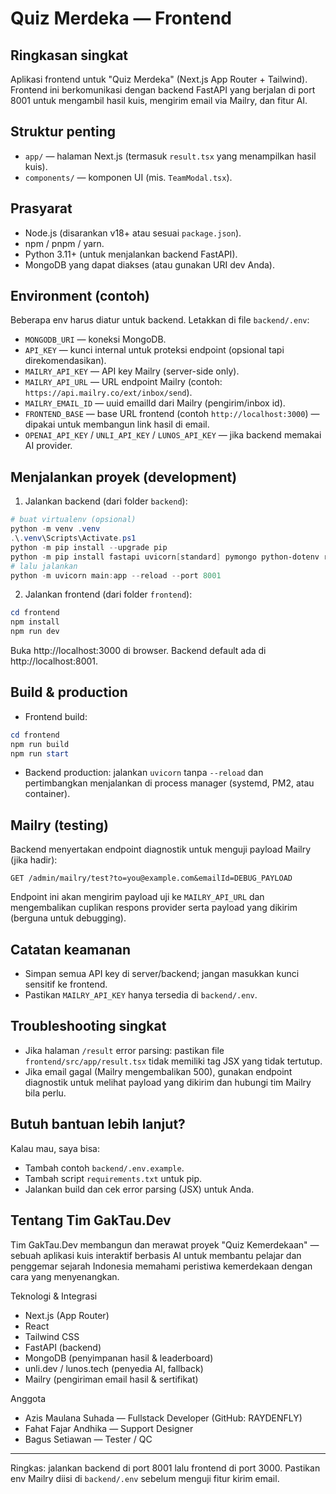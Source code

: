 # Quiz Merdeka — Frontend

Ringkasan singkat
-----------------
Aplikasi frontend untuk "Quiz Merdeka" (Next.js App Router + Tailwind). Frontend ini berkomunikasi dengan backend FastAPI yang berjalan di port 8001 untuk mengambil hasil kuis, mengirim email via Mailry, dan fitur AI.

Struktur penting
----------------
- `app/` — halaman Next.js (termasuk `result.tsx` yang menampilkan hasil kuis).
- `components/` — komponen UI (mis. `TeamModal.tsx`).

Prasyarat
---------
- Node.js (disarankan v18+ atau sesuai `package.json`).
- npm / pnpm / yarn.
- Python 3.11+ (untuk menjalankan backend FastAPI).
- MongoDB yang dapat diakses (atau gunakan URI dev Anda).

Environment (contoh)
--------------------
Beberapa env harus diatur untuk backend. Letakkan di file `backend/.env`:

- `MONGODB_URI` — koneksi MongoDB.
- `API_KEY` — kunci internal untuk proteksi endpoint (opsional tapi direkomendasikan).
- `MAILRY_API_KEY` — API key Mailry (server-side only).
- `MAILRY_API_URL` — URL endpoint Mailry (contoh: `https://api.mailry.co/ext/inbox/send`).
- `MAILRY_EMAIL_ID` — uuid emailId dari Mailry (pengirim/inbox id).
- `FRONTEND_BASE` — base URL frontend (contoh `http://localhost:3000`) — dipakai untuk membangun link hasil di email.
- `OPENAI_API_KEY` / `UNLI_API_KEY` / `LUNOS_API_KEY` — jika backend memakai AI provider.

Menjalankan proyek (development)
-------------------------------
1. Jalankan backend (dari folder `backend`):

```powershell
# buat virtualenv (opsional)
python -m venv .venv
.\.venv\Scripts\Activate.ps1
python -m pip install --upgrade pip
python -m pip install fastapi uvicorn[standard] pymongo python-dotenv requests
# lalu jalankan
python -m uvicorn main:app --reload --port 8001
```

2. Jalankan frontend (dari folder `frontend`):

```powershell
cd frontend
npm install
npm run dev
```

Buka http://localhost:3000 di browser. Backend default ada di http://localhost:8001.

Build & production
-------------------
- Frontend build:

```powershell
cd frontend
npm run build
npm run start
```

- Backend production: jalankan `uvicorn` tanpa `--reload` dan pertimbangkan menjalankan di process manager (systemd, PM2, atau container).

Mailry (testing)
-----------------
Backend menyertakan endpoint diagnostik untuk menguji payload Mailry (jika hadir):

```
GET /admin/mailry/test?to=you@example.com&emailId=DEBUG_PAYLOAD
```

Endpoint ini akan mengirim payload uji ke `MAILRY_API_URL` dan mengembalikan cuplikan respons provider serta payload yang dikirim (berguna untuk debugging).

Catatan keamanan
---------------
- Simpan semua API key di server/backend; jangan masukkan kunci sensitif ke frontend.
- Pastikan `MAILRY_API_KEY` hanya tersedia di `backend/.env`.

Troubleshooting singkat
----------------------
- Jika halaman `/result` error parsing: pastikan file `frontend/src/app/result.tsx` tidak memiliki tag JSX yang tidak tertutup.
- Jika email gagal (Mailry mengembalikan 500), gunakan endpoint diagnostik untuk melihat payload yang dikirim dan hubungi tim Mailry bila perlu.

Butuh bantuan lebih lanjut?
-------------------------
Kalau mau, saya bisa:
- Tambah contoh `backend/.env.example`.
- Tambah script `requirements.txt` untuk pip.
- Jalankan build dan cek error parsing (JSX) untuk Anda.

Tentang Tim GakTau.Dev
----------------------
Tim GakTau.Dev membangun dan merawat proyek "Quiz Kemerdekaan" — sebuah aplikasi kuis interaktif berbasis AI untuk membantu pelajar dan penggemar sejarah Indonesia memahami peristiwa kemerdekaan dengan cara yang menyenangkan.

Teknologi & Integrasi
- Next.js (App Router)
- React
- Tailwind CSS
- FastAPI (backend)
- MongoDB (penyimpanan hasil & leaderboard)
- unli.dev / lunos.tech (penyedia AI, fallback)
- Mailry (pengiriman email hasil & sertifikat)

Anggota
- Azis Maulana Suhada — Fullstack Developer (GitHub: RAYDENFLY)
- Fahat Fajar Andhika — Support Designer
- Bagus Setiawan — Tester / QC

---
Ringkas: jalankan backend di port 8001 lalu frontend di port 3000. Pastikan env Mailry diisi di `backend/.env` sebelum menguji fitur kirim email.
